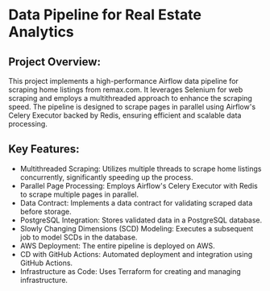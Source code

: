 # Data Pipeline for Real Estate Analytics


## Project Overview:

This project implements a high-performance Airflow data pipeline for scraping home listings from remax.com. It leverages Selenium for web scraping and employs a multithreaded approach to enhance the scraping speed. The pipeline is designed to scrape pages in parallel using Airflow's Celery Executor backed by Redis, ensuring efficient and scalable data processing.


##  Key Features:
* Multithreaded Scraping: Utilizes multiple threads to scrape home listings concurrently, significantly speeding up the process.
* Parallel Page Processing: Employs Airflow's Celery Executor with Redis to scrape multiple pages in parallel.
* Data Contract: Implements a data contract for validating scraped data before storage.
* PostgreSQL Integration: Stores validated data in a PostgreSQL database.
* Slowly Changing Dimensions (SCD) Modeling: Executes a subsequent job to model SCDs in the database.
* AWS Deployment: The entire pipeline is deployed on AWS.
* CD with GitHub Actions: Automated deployment and integration using GitHub Actions.
* Infrastructure as Code: Uses Terraform for creating and managing infrastructure.
